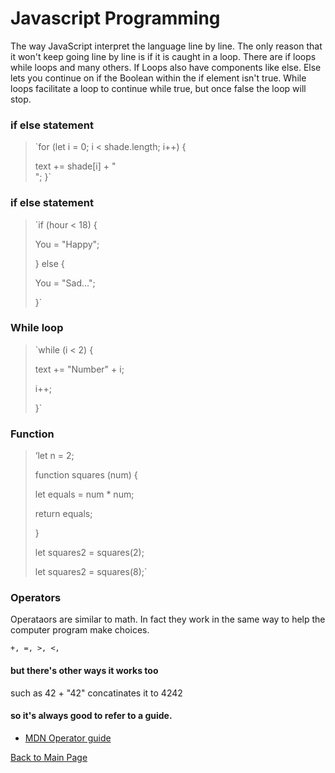 # Javascript Programming

The way JavaScript interpret the language line by line. The only reason that it won't keep going line by line is if it is caught in a loop. There are if loops while loops and many others. If Loops also have components like else. Else lets you continue on if the Boolean within the if element isn't true. While loops facilitate a loop to continue while true, but once false the loop will stop.

### if else statement

> `for (let i = 0; i < shade.length; i++) { 
> 
>   text += shade[i] + "<br>";
> }`

### if else statement

> `if (hour < 18) {
> 
>   You = "Happy";
> 
> } else {
> 
>   You = "Sad…";
>   
> }`

### While loop

> `while (i < 2) {
>
> text += "Number" + i;
>
> i++;
>
> }`

### Function

> ‘let n = 2;
>
> function squares (num) {
>
> let equals = num * num;
>
> return equals;
>
> }
>
> let squares2 = squares(2);
>
> let squares2 = squares(8);`

### Operators

Operataors are similar to math. In fact they work in the same way to help the computer program make choices. 

`+, =, >, <,`

#### but there's other ways it works too

such as 42 + "42" concatinates it to 4242

#### so it's always good to refer to a guide. 

- [MDN Operator guide](https://developer.mozilla.org/en-US/docs/Web/JavaScript/Guide/Expressions_and_Operators)

[Back to Main Page](https://codrcam.github.io/reading-note/)